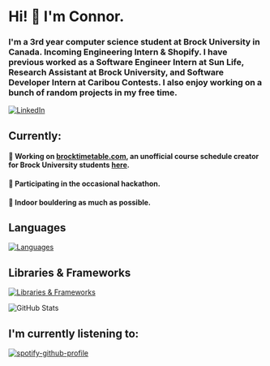 # Hi! 👋 I'm Connor.

### I'm a 3rd year computer science student at Brock University in Canada.  Incoming Engineering Intern & Shopify.  I have previous worked as a Software Engineer Intern at Sun Life, Research Assistant at Brock University, and Software Developer Intern at Caribou Contests.  I also enjoy working on a bunch of random projects in my free time.

[![LinkedIn](https://skillicons.dev/icons?i=linkedin)](https://www.linkedin.com/in/connor-bernard/)

## Currently:
#### 🔨 Working on [brocktimetable.com](https://brocktimetable.com), an unofficial course schedule creator for Brock University students [here](https://github.com/BrockTimetable/BrockVisualTimetable).
#### 📃 Participating in the occasional hackathon.
#### 🧗 Indoor bouldering as much as possible.

## Languages
[![Languages](https://skillicons.dev/icons?i=java,python,html,css,js,ts,php,latex)](https://www.github.com/condyl)

## Libraries & Frameworks
[![Libraries & Frameworks](https://skillicons.dev/icons?i=react,django,flask,threejs,selenium,express,nodejs,tailwind,spring)](https://www.github.com/condyl)

![GitHub Stats](https://github-readme-streak-stats.herokuapp.com/?user=condyl&theme=dark&hide_border=true)

## I'm currently listening to: 
[![spotify-github-profile](https://spotify-github-profile.kittinanx.com/api/view?uid=kspbn665giwepk7zpurzmoim3&cover_image=true&theme=natemoo-re&show_offline=true&background_color=121212&interchange=false&bar_color=53b14f&bar_color_cover=false)](https://spotify-github-profile.kittinanx.com/api/view?uid=kspbn665giwepk7zpurzmoim3&redirect=true)
